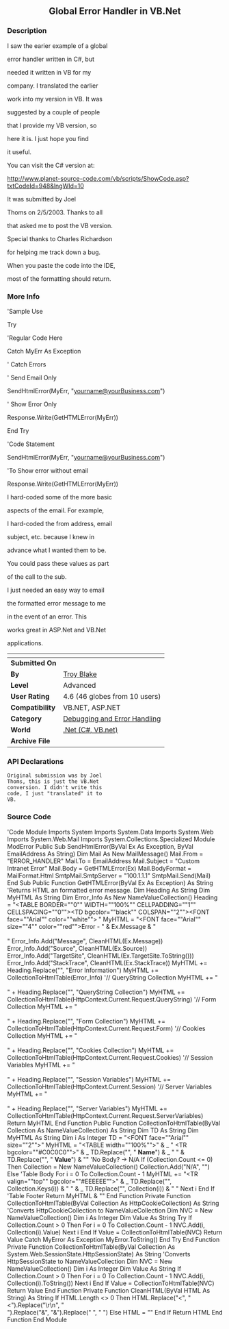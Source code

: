 ﻿<div align="center">

## Global Error Handler in VB\.Net


</div>

### Description

I saw the earier example of a global

error handler written in C#, but

needed it written in VB for my

company. I translated the earlier

work into my version in VB. It was

suggested by a couple of people

that I provide my VB version, so

here it is. I just hope you find

it useful.

You can visit the C# version at:

http://www.planet-source-code.com/vb/scripts/ShowCode.asp?txtCodeId=948&lngWId=10

It was submitted by Joel

Thoms on 2/5/2003. Thanks to all

that asked me to post the VB version.

Special thanks to Charles Richardson

for helping me track down a bug.

When you paste the code into the IDE,

most of the formatting should return.
 
### More Info
 
'Sample Use

Try

'Regular Code Here

Catch MyErr As Exception

' Catch Errors

' Send Email Only

SendHtmlError(MyErr, "yourname@yourBusiness.com")

' Show Error Only

Response.Write(GetHTMLError(MyErr))

End Try

'Code Statement

SendHtmlError(MyErr, "yourname@yourBusiness.com")

'To Show error without email

Response.Write(GetHTMLError(MyErr))

I hard-coded some of the more basic

aspects of the email. For example,

I hard-coded the from address, email

subject, etc. because I knew in

advance what I wanted them to be.

You could pass these values as part

of the call to the sub.

I just needed an easy way to email

the formatted error message to me

in the event of an error. This

works great in ASP.Net and VB.Net

applications.


<span>             |<span>
---                |---
**Submitted On**   |
**By**             |[Troy Blake](https://github.com/Planet-Source-Code/PSCIndex/blob/master/ByAuthor/troy-blake.md)
**Level**          |Advanced
**User Rating**    |4.6 (46 globes from 10 users)
**Compatibility**  |VB\.NET, ASP\.NET
**Category**       |[Debugging and Error Handling](https://github.com/Planet-Source-Code/PSCIndex/blob/master/ByCategory/debugging-and-error-handling__10-6.md)
**World**          |[\.Net \(C\#, VB\.net\)](https://github.com/Planet-Source-Code/PSCIndex/blob/master/ByWorld/net-c-vb-net.md)
**Archive File**   |[](https://github.com/Planet-Source-Code/troy-blake-global-error-handler-in-vb-net__10-1111/archive/master.zip)

### API Declarations

```
Original submission was by Joel
Thoms, this is just the VB.Net
conversion. I didn't write this
code, I just "translated" it to
VB.
```


### Source Code

'Code Module
Imports System
Imports System.Data
Imports System.Web
Imports System.Web.Mail
Imports System.Collections.Specialized
Module ModError
 Public Sub SendHtmlError(ByVal Ex As Exception, ByVal EmailAddress As String)
 Dim Mail As New MailMessage()
 Mail.From = "ERROR_HANDLER"
 Mail.To = EmailAddress
 Mail.Subject = "Custom Intranet Error"
 Mail.Body = GetHTMLError(Ex)
 Mail.BodyFormat = MailFormat.Html
 SmtpMail.SmtpServer = "100.1.1.1"
 SmtpMail.Send(Mail)
 End Sub
 Public Function GetHTMLError(ByVal Ex As Exception) As String
 'Returns HTML an formatted error message.
 Dim Heading As String
 Dim MyHTML As String
 Dim Error_Info As New NameValueCollection()
 Heading = "<TABLE BORDER=""0"" WIDTH=""100%"" CELLPADDING=""1"" CELLSPACING=""0""><TR><TD bgcolor=""black"" COLSPAN=""2""><FONT face=""Arial"" color=""white""><B> <!--HEADER--></B></FONT></TD></TR></TABLE>"
 MyHTML = "<FONT face=""Arial"" size=""4"" color=""red"">Error - " & Ex.Message & "</FONT><BR><BR>"
 Error_Info.Add("Message", CleanHTML(Ex.Message))
 Error_Info.Add("Source", CleanHTML(Ex.Source))
 Error_Info.Add("TargetSite", CleanHTML(Ex.TargetSite.ToString()))
 Error_Info.Add("StackTrace", CleanHTML(Ex.StackTrace))
 MyHTML += Heading.Replace("<!--HEADER-->", "Error Information")
 MyHTML += CollectionToHtmlTable(Error_Info)
 '// QueryString Collection
 MyHTML += "<BR><BR>" + Heading.Replace("<!--HEADER-->", "QueryString Collection")
 MyHTML += CollectionToHtmlTable(HttpContext.Current.Request.QueryString)
 '// Form Collection
 MyHTML += "<BR><BR>" + Heading.Replace("<!--HEADER-->", "Form Collection")
 MyHTML += CollectionToHtmlTable(HttpContext.Current.Request.Form)
 '// Cookies Collection
 MyHTML += "<BR><BR>" + Heading.Replace("<!--HEADER-->", "Cookies Collection")
 MyHTML += CollectionToHtmlTable(HttpContext.Current.Request.Cookies)
 '// Session Variables
 MyHTML += "<BR><BR>" + Heading.Replace("<!--HEADER-->", "Session Variables")
 MyHTML += CollectionToHtmlTable(HttpContext.Current.Session)
 '// Server Variables
 MyHTML += "<BR><BR>" + Heading.Replace("<!--HEADER-->", "Server Variables")
 MyHTML += CollectionToHtmlTable(HttpContext.Current.Request.ServerVariables)
 Return MyHTML
 End Function
 Public Function CollectionToHtmlTable(ByVal Collection As NameValueCollection) As String
 Dim TD As String
 Dim MyHTML As String
 Dim i As Integer
 TD = "<TD><FONT face=""Arial"" size=""2""><!--VALUE--></FONT></TD>"
 MyHTML = "<TABLE width=""100%"">" & _
  " <TR bgcolor=""#C0C0C0"">" & _
  TD.Replace("<!--VALUE-->", " <B>Name</B>") & _
  " " & TD.Replace("<!--VALUE-->", " <B>Value</B>") & "</TR>"
 'No Body? -> N/A
 If (Collection.Count <= 0) Then
 Collection = New NameValueCollection()
 Collection.Add("N/A", "")
 Else
 'Table Body
 For i = 0 To Collection.Count - 1
 MyHTML += "<TR valign=""top"" bgcolor=""#EEEEEE"">" & _
  TD.Replace("<!--VALUE-->", Collection.Keys(i)) & " " & _
  TD.Replace("<!--VALUE-->", Collection(i)) & "</TR> "
 Next i
 End If
 'Table Footer
 Return MyHTML & "</TABLE>"
 End Function
 Private Function CollectionToHtmlTable(ByVal Collection As HttpCookieCollection) As String
 'Converts HttpCookieCollection to NameValueCollection
 Dim NVC = New NameValueCollection()
 Dim i As Integer
 Dim Value As String
 Try
 If Collection.Count > 0 Then
 For i = 0 To Collection.Count - 1
  NVC.Add(i, Collection(i).Value)
 Next i
 End If
 Value = CollectionToHtmlTable(NVC)
 Return Value
 Catch MyError As Exception
 MyError.ToString()
 End Try
 End Function
 Private Function CollectionToHtmlTable(ByVal Collection As System.Web.SessionState.HttpSessionState) As String
 'Converts HttpSessionState to NameValueCollection
 Dim NVC = New NameValueCollection()
 Dim i As Integer
 Dim Value As String
 If Collection.Count > 0 Then
 For i = 0 To Collection.Count - 1
 NVC.Add(i, Collection(i).ToString())
 Next i
 End If
 Value = CollectionToHtmlTable(NVC)
 Return Value
 End Function
 Private Function CleanHTML(ByVal HTML As String) As String
 If HTML.Length <> 0 Then
 HTML.Replace("<", "<").Replace("\r\n", "<BR>").Replace("&", "&").Replace(" ", " ")
 Else
 HTML = ""
 End If
 Return HTML
 End Function
End Module

